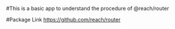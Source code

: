 #This is a basic app to understand the procedure of @reach/router

#Package Link
https://github.com/reach/router
